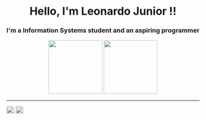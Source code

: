 <h1 align="center"> Hello, I'm Leonardo Junior !!</h1>
<h3 align="center"> I'm a Information Systems student and an aspiring programmer </h3>

<div align="center">
  <img height="140em" src="https://github-readme-stats.vercel.app/api?username=LeonardoJr01&show_icons=true&theme=synthwave">
  <img height="140em" src="https://github-readme-stats.vercel.app/api/top-langs/?username=LeonardoJr01&layout=compact&langs_count=16&theme=synthwave" style="max-width:100%;">
  </div>

<hr>
<p align="left">
<a href="https://https://www.instagram.com/leozin.logg/" target="_blank"><img alt="GIF" src="https://img.shields.io/badge/Instagram-E4405F?style=for-the-badge&logo=instagram&logoColor=white" height="20rem" style="max-width:100%;"></a>
<a href="www.linkedin.com/in/leiser-victor" target="_blank"><img alt="GIF" src="https://img.shields.io/badge/LinkedIn-0077B5?style=for-the-badge&logo=linkedin&logoColor=white" height="20rem" style="max-width:100%;"></a>
</a> </p>
